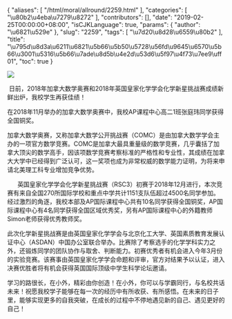 {
    "aliases": [
        "/html/moral/allround/2259.html"
    ],
    "categories": [
        "\u80b2\u4eba\u7279\u8272"
    ],
    "contributors": [],
    "date": "2019-02-25T00:00:00+08:00",
    "isCJKLanguage": true,
    "params": {
        "author": "\u6821\u529e"
    },
    "slug": "2259",
    "tags": [
        "\u7d20\u8d28\u6559\u80b2"
    ],
    "title": "\u795d\u8d3a\u6211\u6821\u5b66\u5b50\u5728\u56fd\u9645\u6570\u5b66\u3001\u5316\u5b66\u7ade\u8d5b\u4e2d\u53d6\u5f97\u4f73\u7ee9\uff01",
    "toc": true
}

  





  





![](https://cdn.tfls.online/mirror/full/1a1c4c7e526049096f43f486065cab8180319fb4.jpg)  






 日前，2018年加拿大数学奥赛和2018年英国皇家化学学会化学新星挑战赛成绩新鲜出炉，我校学生再获佳绩！




在2018年11月举办的加拿大数学奥赛中，我校AP课程中心高二1班张庭玮同学获得全国铜奖。




加拿大数学奥赛，又称加拿大数学公开挑战赛（COMC）是由加拿大数学学会主办的一项官方数学竞赛。COMC是加拿大最具重量级的数学竞赛，几乎囊括了加拿大顶尖的数学高手，因该项数学竞赛考察标准的严格性和专业性，其成绩在加拿大大学中已经得到广泛认可，这一奖项也成为非常权威的数学能力证明，为将来申请北美理工科专业增加竞争优势。  

      英国皇家化学学会化学新星挑战赛（RSC3）初赛于2018年12月进行，本次竞赛有来自全国270所国际学校和重点中学共计1151支队伍超过4500名同学参加。经过激烈的角逐，我校本部及AP国际课程中心共有10名同学获得全国铜奖，AP国际课程中心有4名同学获得全国区域优秀奖，另有AP国际课程中心的外籍教师Simon老师获得优秀教师奖。




此次化学新星挑战赛是由英国皇家化学学会与北京化工大学、英国素质教育发展认证中心（ASDAN）中国办公室联合举办。比赛除了考察选手的化学学科实力之外，还锻炼同学的团队协作与取舍、判断能力。初赛优秀者有机会进入今年3月份的实验竞赛。该赛事由英国皇家化学学会命题和评审，官方对结果予以认证，进入决赛优胜者将有机会获得英国国际顶级中学生科学论坛邀请。




学习的路很长，在小外，精彩由你创造！在小外，你可以与学霸同行，与名校共话未来！祝愿我校学子能够在每一次的经历中有所收获、有所感悟。在未来的日子里，能够实现更多的自我突破，在成长的过程中不停地遇见新的自己、遇见更好的自己！





  



